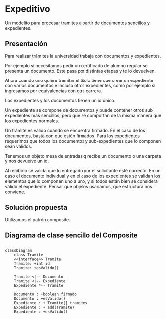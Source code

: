 # Expeditivo

Un modelito para procesar tramites a partir de documentos sencillos y expedientes.

## Presentación

Para realizar trámites la universidad trabaja con documentos y expedientes.

Por ejemplo si necesitamos pedir un certificado de alumno regular se presenta un documento. Este pasa por distintas etapas y te lo devuelven.

Ahora cuando uno quiere tramitar el titulo tiene que crear un expediente con varios documentos e incluso otros expedientes, como por ejemplo si ingresamos por equivalencias con otra carrera.

Los expedientes y los documentos tienen un id único.

Un expediente se compone de documentos y puede contener otros sub expedientes más sencillos, pero que se comportan de la misma manera que los expedientes normales.

Un trámite es válido cuando se encuentra firmado. En el caso de los documentos, basta con que estén firmados. Para los expedientes requerimos que todos los documentos y sub-expedientes que lo componen sean válidos.

Tenemos un objeto mesa de entradas q recibe un documento o una carpeta y nos devuelve un id.

Al recibirlo se valida que lo entregado por el solicitante esté correcto. En un caso el documento individual y en el caso de los expedientes se validan los elementos que lo componen uno a uno, y si todos están bien se considera válido el expediente. Pensar que objetos usaríamos, que estructura nos conviene.

## Solución propuesta

Utilizamos el patrón composite.

## Diagrama de clase sencillo del Composite

```mermaid

classDiagram
    class Tramite
    <<interface>> Tramite
    Tramite: +int id
    Tramite: +esValido()
    
    Tramite <|-- Documento
    Tramite <|-- Expediente
    Expediente *-- Tramite

    Documento : +boolean firmado
    Documento : +esValido()
    Expediente : + Tramite[] tramites
    Expediente : + add(Tramite)
    Expediente : +esValido()

```
     
